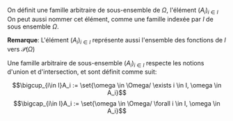 On définit une famille arbitraire de sous-ensemble de $\Omega$, l'élément $(A_i)_{i\in I}$
On peut aussi nommer cet élément, comme une famille indexée par $I$ de sous ensemble $\Omega$.

**Remarque**: L'élément $(A_i)_{i\in I}$ représente aussi l'ensemble des fonctions de $I$ vers $\mathcal{P}(\Omega)$

Une famille arbitraire de sous-ensemble $(A_i)_{i\in I}$ respecte les notions d'union et d'intersection, et sont définit comme suit:

$$\bigcup_{i\in I}A_i := \set{\omega \in \Omega/ \exists i \in I, \omega \in A_i}$$
$$\bigcap_{i\in I}A_i := \set{\omega \in \Omega/ \forall i \in I, \omega \in A_i}$$

